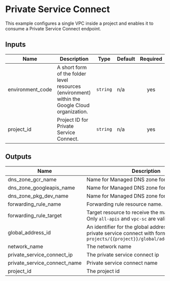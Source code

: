 # Private Service Connect
This example configures a single VPC inside a project and enables it to consume a Private Service Connect endpoint.

<!-- BEGINNING OF PRE-COMMIT-TERRAFORM DOCS HOOK -->
## Inputs

| Name | Description | Type | Default | Required |
|------|-------------|------|---------|:--------:|
| environment\_code | A short form of the folder level resources (environment) within the Google Cloud organization. | `string` | n/a | yes |
| project\_id | Project ID for Private Service Connect. | `string` | n/a | yes |

## Outputs

| Name | Description |
|------|-------------|
| dns\_zone\_gcr\_name | Name for Managed DNS zone for GCR |
| dns\_zone\_googleapis\_name | Name for Managed DNS zone for GoogleAPIs |
| dns\_zone\_pkg\_dev\_name | Name for Managed DNS zone for PKG\_DEV |
| forwarding\_rule\_name | Forwarding rule resource name. |
| forwarding\_rule\_target | Target resource to receive the matched traffic. Only `all-apis` and `vpc-sc` are valid. |
| global\_address\_id | An identifier for the global address created for the private service connect with format `projects/{{project}}/global/addresses/{{name}}` |
| network\_name | The network name |
| private\_service\_connect\_ip | The private service connect ip |
| private\_service\_connect\_name | Private service connect name |
| project\_id | The project id |

<!-- END OF PRE-COMMIT-TERRAFORM DOCS HOOK -->
